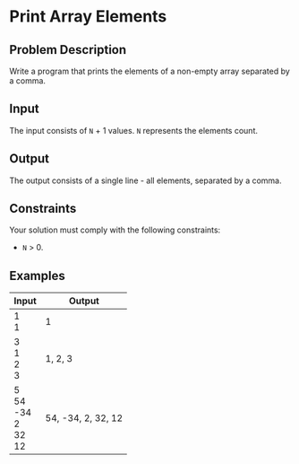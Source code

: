 # Print Array Elements

## Problem Description

Write a program that prints the elements of a non-empty array separated by a comma.

## Input

The input consists of `N` + 1 values. `N` represents the elements count.

## Output

The output consists of a single line - all elements, separated by a comma.

## Constraints

Your solution must comply with the following constraints:

- `N` > 0.

## Examples

|Input|Output|
|-|-|
|1<br />1|1|
|3<br />1<br />2<br />3|1, 2, 3|
|5<br />54<br />-34<br />2<br />32<br />12|54, -34, 2, 32, 12|
